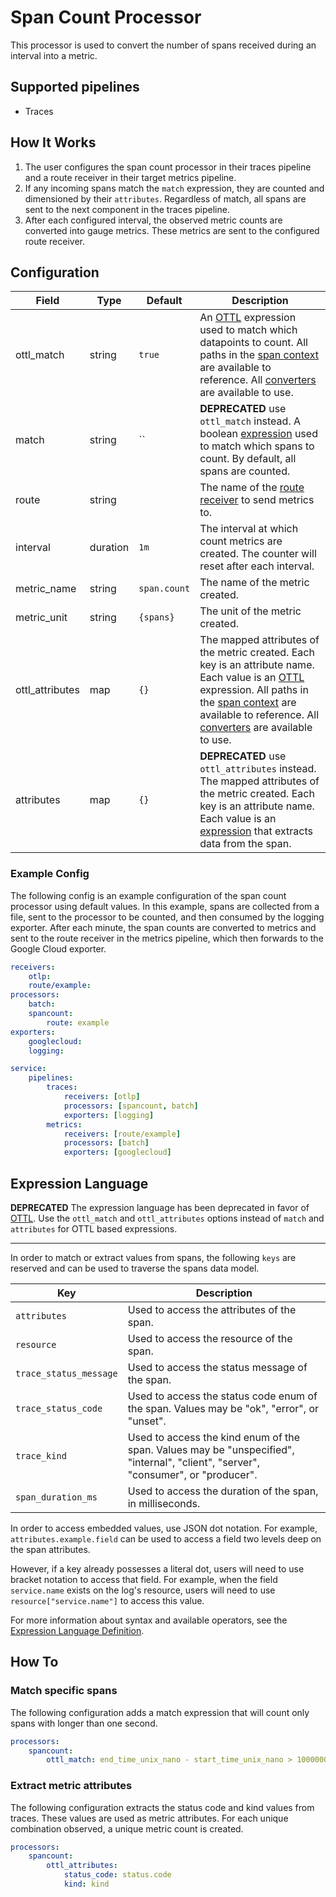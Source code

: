 # Span Count Processor
This processor is used to convert the number of spans received during an interval into a metric.

## Supported pipelines
- Traces

## How It Works
1. The user configures the span count processor in their traces pipeline and a route receiver in their target metrics pipeline.
2. If any incoming spans match the `match` expression, they are counted and dimensioned by their `attributes`. Regardless of match, all spans are sent to the next component in the traces pipeline.
3. After each configured interval, the observed metric counts are converted into gauge metrics. These metrics are sent to the configured route receiver.


## Configuration
| Field           | Type     | Default      | Description                                                                                                                                                                                                                                                          |
|-----------------|----------|--------------|----------------------------------------------------------------------------------------------------------------------------------------------------------------------------------------------------------------------------------------------------------------------|
| ottl_match      | string   | `true`       | An [OTTL] expression used to match which datapoints to count. All paths in the [span context] are available to reference. All [converters] are available to use.                                                                                                     |
| match           | string   | ``           | **DEPRECATED** use `ottl_match` instead. A boolean [expression](https://github.com/antonmedv/expr/blob/master/docs/Language-Definition.md) used to match which spans to count. By default, all spans are counted.                                                    |
| route           | string   | ` `          | The name of the [route receiver](../../receiver/routereceiver/README.md) to send metrics to.                                                                                                                                                                         |
| interval        | duration | `1m`         | The interval at which count metrics are created. The counter will reset after each interval.                                                                                                                                                                         |
| metric_name     | string   | `span.count` | The name of the metric created.                                                                                                                                                                                                                                      |
| metric_unit     | string   | `{spans}`    | The unit of the metric created.                                                                                                                                                                                                                                      |
| ottl_attributes | map      | `{}`         | The mapped attributes of the metric created. Each key is an attribute name. Each value is an [OTTL] expression. All paths in the [span context] are available to reference. All [converters] are available to use.                                                   |
| attributes      | map      | `{}`         | **DEPRECATED** use `ottl_attributes` instead. The mapped attributes of the metric created. Each key is an attribute name. Each value is an [expression](https://github.com/antonmedv/expr/blob/master/docs/Language-Definition.md) that extracts data from the span. |

[OTTL]: https://github.com/open-telemetry/opentelemetry-collector-contrib/tree/v0.79.0/pkg/ottl#readme
[converters]: https://github.com/open-telemetry/opentelemetry-collector-contrib/blob/v0.79.0/pkg/ottl/ottlfuncs/README.md#converters
[span context]: https://github.com/open-telemetry/opentelemetry-collector-contrib/blob/v0.79.0/pkg/ottl/contexts/ottlspan/README.md

### Example Config
The following config is an example configuration of the span count processor using default values. In this example, spans are collected from a file, sent to the processor to be counted, and then consumed by the logging exporter. After each minute, the span counts are converted to metrics and sent to the route receiver in the metrics pipeline, which then forwards to the Google Cloud exporter.
```yaml
receivers:
    otlp:
    route/example:
processors:
    batch:
    spancount:
        route: example
exporters:
    googlecloud:
    logging:

service:
    pipelines:
        traces:
            receivers: [otlp]
            processors: [spancount, batch]
            exporters: [logging]
        metrics:
            receivers: [route/example]
            processors: [batch]
            exporters: [googlecloud]
```

## Expression Language
**DEPRECATED**
The expression language has been deprecated in favor of [OTTL]. Use the `ottl_match` and `ottl_attributes` options instead of `match` and `attributes` for OTTL based expressions.

---
In order to match or extract values from spans, the following `keys` are reserved and can be used to traverse the spans data model.

| Key                    | Description                                                                                                                       |
|------------------------|-----------------------------------------------------------------------------------------------------------------------------------|
| `attributes`           | Used to access the attributes of the span.                                                                                        |
| `resource`             | Used to access the resource of the span.                                                                                          |
| `trace_status_message` | Used to access the status message of the span.                                                                                    |
| `trace_status_code`    | Used to access the status code enum of the span. Values may be "ok", "error", or "unset".                                         |
| `trace_kind`           | Used to access the kind enum of the span. Values may be "unspecified", "internal", "client", "server", "consumer", or "producer". |
| `span_duration_ms`     | Used to access the duration of the span, in milliseconds.                                                                         |
In order to access embedded values, use JSON dot notation. For example, `attributes.example.field` can be used to access a field two levels deep on the span attributes. 

However, if a key already possesses a literal dot, users will need to use bracket notation to access that field. For example, when the field `service.name` exists on the log's resource, users will need to use `resource["service.name"]` to access this value.

For more information about syntax and available operators, see the [Expression Language Definition](https://github.com/antonmedv/expr/blob/master/docs/Language-Definition.md).

## How To
### Match specific spans
The following configuration adds a match expression that will count only spans with longer than one second.
```yaml
processors:
    spancount:
        ottl_match: end_time_unix_nano - start_time_unix_nano > 1000000000
```

### Extract metric attributes
The following configuration extracts the status code and kind values from traces. These values are used as metric attributes. For each unique combination observed, a unique metric count is created.
```yaml
processors:
    spancount:
        ottl_attributes:
            status_code: status.code
            kind: kind
```

